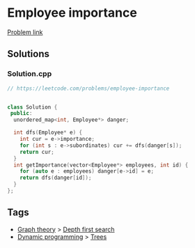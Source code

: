 # Employee importance

[Problem link](https://leetcode.com/problems/employee-importance)

## Solutions


### Solution.cpp
```cpp
// https://leetcode.com/problems/employee-importance


class Solution {
 public:
  unordered_map<int, Employee*> danger;

  int dfs(Employee* e) {
    int cur = e->importance;
    for (int s : e->subordinates) cur += dfs(danger[s]);
    return cur;
  }
  int getImportance(vector<Employee*> employees, int id) {
    for (auto e : employees) danger[e->id] = e;
    return dfs(danger[id]);
  }
};
```
## Tags

* [Graph theory](/Collections/graph-theory.md#graph-theory) > [Depth first search](/Collections/graph-theory.md#depth-first-search)
* [Dynamic programming](/Collections/dynamic-programming.md#dynamic-programming) > [Trees](/Collections/dynamic-programming.md#trees)
